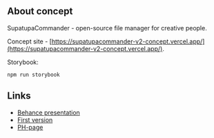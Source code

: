 ## About concept

SupatupaCommander - open-source file manager for creative people.

Concept site - [https://supatupacommander-v2-concept.vercel.app/](https://supatupacommander-v2-concept.vercel.app/).

Storybook:

```
npm run storybook
```


## Links

- [Behance presentation](https://www.behance.net/gallery/209234003/SupatupaCommander)
- [First version](https://supatupacommander.web.app/)
- [PH-page](https://www.producthunt.com/products/supatupacommander)

